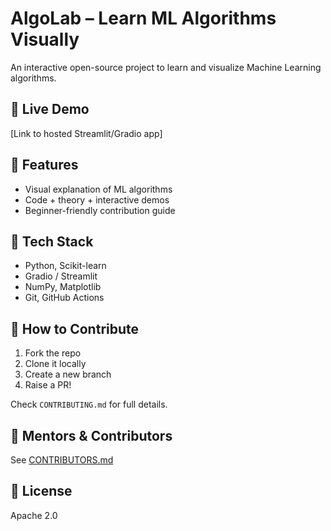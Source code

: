 # AlgoLab – Learn ML Algorithms Visually

An interactive open-source project to learn and visualize Machine Learning algorithms.

## 🔗 Live Demo
[Link to hosted Streamlit/Gradio app]

## 🧩 Features
- Visual explanation of ML algorithms
- Code + theory + interactive demos
- Beginner-friendly contribution guide

## 📂 Tech Stack
- Python, Scikit-learn
- Gradio / Streamlit
- NumPy, Matplotlib
- Git, GitHub Actions

## 🤝 How to Contribute
1. Fork the repo
2. Clone it locally
3. Create a new branch
4. Raise a PR!

Check `CONTRIBUTING.md` for full details.

## 👥 Mentors & Contributors
See [CONTRIBUTORS.md](CONTRIBUTORS.md)

## 📄 License
Apache 2.0
